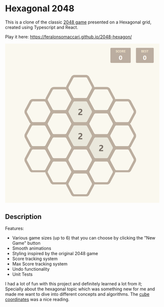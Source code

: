 # Hexagonal 2048

This is a clone of the classic [2048 game](https://play2048.co/) presented on a Hexagonal grid, created using Typescript and React.

Play it here: https://feralonsomaccari.github.io/2048-hexagon/

![gameplay](./game.png)

## Description

Features:
- Various game sizes (up to 6) that you can choose by clicking the "New Game" button
- Smooth animations
- Styling inspired by the original 2048 game
- Score tracking system
- Max Score tracking system
- Undo functionality
- Unit Tests

I had a lot of fun with this project and definitely learned a lot from it; Specially about the hexagonal topic which was something new for me and made me want to dive into different concepts and algorithms. The [cube coordinates](https://www.redblobgames.com/grids/hexagons/#coordinates-cube) was a nice reading.

